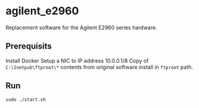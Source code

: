 # agilent_e2960
Replacement software for the Agilent E2960 series hardware.

## Prerequisits
Install Docker
Setup a NIC to IP address 10.0.0.1/8
Copy of `C:\Inetpub\ftproot\*` contents from original software install in `ftproot` path.

## Run
`sudo ./start.sh`
